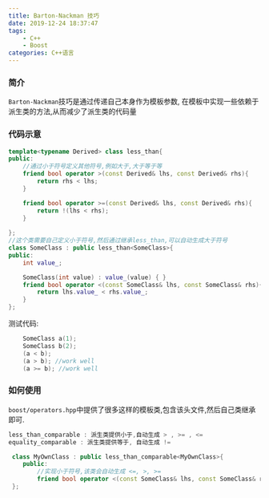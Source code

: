 ```yaml
---
title: Barton-Nackman 技巧
date: 2019-12-24 18:37:47
tags: 
    - C++
    - Boost
categories: C++语言
---
```


### 简介  

`Barton-Nackman`技巧是通过传递自己本身作为模板参数, 在模板中实现一些依赖于派生类的方法,从而减少了派生类的代码量
<!-- more -->

### 代码示意

``` cpp
template<typename Derived> class less_than{
public:
    //通过小于符号定义其他符号,例如大于,大于等于等
    friend bool operator >(const Derived& lhs, const Derived& rhs){
        return rhs < lhs;    
    }

    friend bool operator >=(const Derived& lhs, const Derived& rhs){
        return !(lhs < rhs);
    }
    
};
//这个类需要自己定义小于符号,然后通过继承less_than,可以自动生成大于符号
class SomeClass : public less_than<SomeClass>{
public:
    int value_;

    SomeClass(int value) : value_(value) { }
    friend bool operator <(const SomeClass& lhs, const SomeClass& rhs){
        return lhs.value_ < rhs.value_;
    }  
};
```
测试代码:

``` cpp
    SomeClass a(1);
    SomeClass b(2);
    (a < b);
    (a > b); //work well
    (a >= b); //work well
```

### 如何使用

`boost/operators.hpp`中提供了很多这样的模板类,包含该头文件,然后自己类继承即可.

``` cpp
less_than_comparable : 派生类提供小于,自动生成 > , >= , <=
equality_comparable : 派生类提供等于, 自动生成 !=

 class MyOwnClass : public less_than_comparable<MyOwnClass>{
    public:
        //实现小于符号,该类会自动生成 <=, >, >=
        friend bool operator <(const SomeClass& lhs, const SomeClass& rhs);
 };


```
